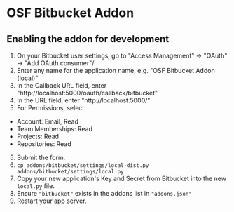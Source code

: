 # OSF Bitbucket Addon

## Enabling the addon for development

1. On your Bitbucket user settings, go to "Access Management" -> "OAuth" -> "Add OAuth consumer"/
2. Enter any name for the application name, e.g. "OSF Bitbucket Addon (local)"
3. In the Callback URL field, enter "http://localhost:5000/oauth/callback/bitbucket"
4. In the URL field, enter "http://localhost:5000/"
5. For Permissions, select:
 * Account: Email, Read
 * Team Memberships: Read
 * Projects: Read
 * Repositories: Read
5. Submit the form.
6. `cp addons/bitbucket/settings/local-dist.py addons/bitbucket/settings/local.py`
7. Copy your new application's Key and Secret from Bitbucket into the new `local.py` file.
8. Ensure `"bitbucket"` exists in the addons list in `"addons.json"`
9. Restart your app server.
